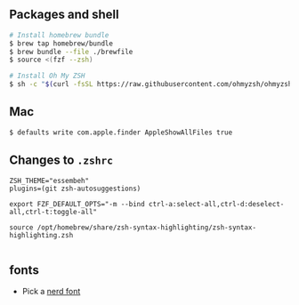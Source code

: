 ## Packages and shell

```zsh
# Install homebrew bundle
$ brew tap homebrew/bundle
$ brew bundle --file ./brewfile
$ source <(fzf --zsh)

# Install Oh My ZSH
$ sh -c "$(curl -fsSL https://raw.githubusercontent.com/ohmyzsh/ohmyzsh/master/tools/install.sh)"
```

## Mac

```zsh
$ defaults write com.apple.finder AppleShowAllFiles true
```


## Changes to `.zshrc`

```
ZSH_THEME="essembeh"
plugins=(git zsh-autosuggestions)

export FZF_DEFAULT_OPTS="-m --bind ctrl-a:select-all,ctrl-d:deselect-all,ctrl-t:toggle-all"

source /opt/homebrew/share/zsh-syntax-highlighting/zsh-syntax-highlighting.zsh


```

## fonts

- Pick a [nerd font](https://www.nerdfonts.com/font-downloads)
